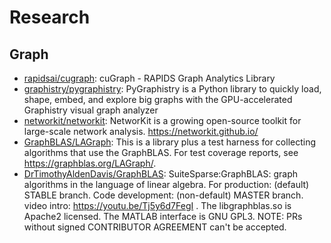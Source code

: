 # Research

## Graph

- [rapidsai/cugraph](https://github.com/rapidsai/cugraph): cuGraph - RAPIDS
  Graph Analytics Library
- [graphistry/pygraphistry](https://github.com/graphistry/pygraphistry):
  PyGraphistry is a Python library to quickly load, shape, embed, and explore
  big graphs with the GPU-accelerated Graphistry visual graph analyzer
- [networkit/networkit](https://github.com/networkit/networkit): NetworKit is a
  growing open-source toolkit for large-scale network analysis.
  <https://networkit.github.io/>
- [GraphBLAS/LAGraph](https://github.com/GraphBLAS/LAGraph): This is a library
  plus a test harness for collecting algorithms that use the GraphBLAS. For test
  coverage reports, see <https://graphblas.org/LAGraph/>.
- [DrTimothyAldenDavis/GraphBLAS](https://github.com/DrTimothyAldenDavis/GraphBLAS):
  SuiteSparse:GraphBLAS: graph algorithms in the language of linear algebra. For
  production: (default) STABLE branch. Code development: (non-default) MASTER
  branch. video intro: https://youtu.be/Tj5y6d7FegI . The libgraphblas.so is
  Apache2 licensed. The MATLAB interface is GNU GPL3. NOTE: PRs without signed
  CONTRIBUTOR AGREEMENT can't be accepted.
